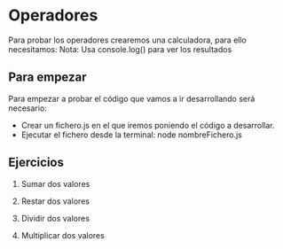 # Operadores

Para probar los operadores crearemos una calculadora, para ello necesitamos:
Nota: Usa console.log() para ver los resultados

## Para empezar

Para empezar a probar el código que vamos a ir desarrollando será necesario:
 - Crear un fichero.js en el que iremos poniendo el código a desarrollar.
 - Ejecutar el fichero desde la terminal: node nombreFichero.js

## Ejercicios

1. Sumar dos valores

2. Restar dos valores

3. Dividir dos valores

4. Multiplicar dos valores
